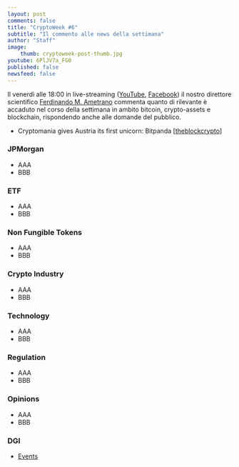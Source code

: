 ```yaml
---
layout: post
comments: false
title: "CryptoWeek #6"
subtitle: "Il commento alle news della settimana" 
author: "Staff"
image:
    thumb: cryptoweek-post-thumb.jpg
youtube: 6PlJV7a_FG0
published: false
newsfeed: false
---
```


Il venerdì alle 18:00 in live-streaming
([YouTube](https://www.youtube.com/watch?v=6SVoSmLxNhM&list=PLTLa2tRY91LI9MN6-_ai0J6jTRcY8znDc&index=1),
[Facebook](https://www.facebook.com/DigitalGoldInstitute))
il nostro direttore scientifico [Ferdinando M. Ametrano](https://www.ametrano.net)
commenta quanto di rilevante è accaduto nel corso della settimana
in ambito bitcoin, crypto-assets e blockchain,
rispondendo anche alle domande del pubblico.

<!--div id="buzzsprout-player-8035698"></div><script src="https://www.buzzsprout.com/1686991/8035698-cryptoweek-3-26-febbraio-2021.js?container_id=buzzsprout-player-8035698&player=small" type="text/javascript" charset="utf-8"></script-->


- Cryptomania gives Austria its first unicorn: Bitpanda [[theblockcrypto](https://www.ft.com/content/0f5d5439-c655-4f0f-a484-8aacd0333c96)]


### JPMorgan

- AAA
- BBB

### ETF

- AAA
- BBB

### Non Fungible Tokens

- AAA
- BBB

### Crypto Industry

- AAA
- BBB

### Technology

- AAA
- BBB

### Regulation

- AAA
- BBB

### Opinions

- AAA
- BBB

### DGI

- [Events](https://dgi.io/events/)
